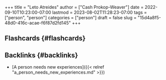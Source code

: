 +++
title = "Leto Atreides"
author = ["Cash Prokop-Weaver"]
date = 2022-09-10T10:23:00-07:00
lastmod = 2023-08-02T11:28:23-07:00
tags = ["person", "person"]
categories = ["person"]
draft = false
slug = "15d4a8f5-48d0-416c-acae-f6f87d2fd145"
+++

## Flashcards {#flashcards}


## Backlinks {#backlinks}

-   [A person needs new experiences]({{< relref "a_person_needs_new_experiences.md" >}})
